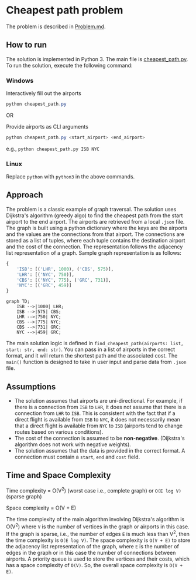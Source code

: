 # Cheapest path problem

The problem is described in [Problem.md](/Problem.md).

## How to run

The solution is implemented in Python 3. The main file is [cheapest_path.py](/cheapest_path.py). To run the solution, execute the following command:

### Windows

Interactively fill out the airports

```powershell
python cheapest_path.py
```

OR

Provide airports as CLI arguments

```powershell
python cheapest_path.py <start_airport> <end_airport>
```

e.g., `python cheapest_path.py ISB NYC`

### Linux

Replace `python` with `python3` in the above commands.

## Approach

The problem is a classic example of graph traversal. The solution uses Dijkstra's algorithm (greedy algo) to find the cheapest path from the start airport to the end airport. The airports are retrieved from a local `.json` file. The graph is built using a python dictionary where the keys are the airports and the values are the connections from that airport. The connections are stored as a list of tuples, where each tuple contains the destination airport and the cost of the connection. The representation follows the adjacency list representation of a graph. Sample graph representation is as follows:

```python
{
    'ISB': [('LHR', 1000), ('CBS', 575)],
    'LHR': [('NYC', 750)],
    'CBS': [('NYC', 775), ('GRC', 731)],
    'NYC': [('GRC', 459)]
}
```

```mermaid
graph TD;
    ISB -->|1000| LHR;
    ISB -->|575| CBS;
    LHR -->|750| NYC;
    CBS -->|775| NYC;
    CBS -->|731| GRC;
    NYC -->|459| GRC;
```

The main solution logic is defined in `find_cheapest_path(airports: list, start: str, end: str)`. You can pass in a list of airports in the correct format, and it will return the shortest path and the associated cost. The `main()` function is designed to take in user input and parse data from `.json` file.

## Assumptions

- The solution assumes that airports are uni-directional. For example, if there is a connection from `ISB` to `LHR`, it does not assume that there is a connection from `LHR` to `ISB`. This is consistent with the fact that if a direct flight is available from `ISB` to `NYC`, it does not necessarily mean that a direct flight is available from `NYC` to `ISB` (airports tend to change routes based on various conditions).
- The cost of the connection is assumed to be **non-negative**. (Dijkstra's algorithm does not work with negative weights).
- The solution assumes that the data is provided in the correct format. A connection must contain a `start`, `end` and `cost` field.

## Time and Space Complexity

Time complexity = O(V<sup>2</sup>) (worst case i.e., complete graph) or `O(E log V)` (sparse graph)

Space complexity = O(V + E)

The time complexity of the main algorithm involving Dijkstra's algorithm is O(V<sup>2</sup>) where `V` is the number of vertices in the graph or airports in this case. If the graph is sparse, i.e., the number of edges `E` is much less than V<sup>2</sup>, then the time complexity is `O(E log V)`.
The space complexity is `O(V + E)` to store the adjacency list representation of the graph, where `E` is the number of edges in the graph or in this case the number of connections between airports. A priority queue is used to store the vertices and their costs, which has a space complexity of `O(V)`. So, the overall space complexity is `O(V + E)`.
